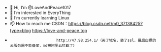 - 👋 Hi, I’m @LoveAndPeace1017
- 👀 I’m interested in EveryThing
- 🌱 I’m currently learning Linux
- 📫 How to reach me CSDN：https://blog.csdn.net/m0_37138425?type=blog
                           https://love-and-peace.top
-                          http://47.98.254.1/（买了域名，装了ssl，最后白嫖的云服务器不能备案，md被阿里云拦截了）

<!---
LoveAndPeace1017/LoveAndPeace1017 is a ✨ special ✨ repository because its `README.md` (this file) appears on your GitHub profile.
You can click the Preview link to take a look at your changes.
--->
